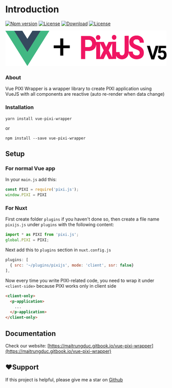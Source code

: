 # Introduction

[![Npm version](https://img.shields.io/npm/v/vue-pixi-wrapper)](https://www.npmjs.com/package/vue-pixi-wrapper) [![License](https://img.shields.io/github/license/maitrungduc1410/vue-pixi-wrapper)](https://github.com/maitrungduc1410/vue-pixi-wrapper/blob/master/LICENSE) [![Download](https://img.shields.io/npm/dw/vue-pixi-wrapper)](https://www.npmjs.com/package/vue-pixi-wrapper) [![License](https://img.shields.io/github/stars/maitrungduc1410/vue-pixi-wrapper?style=social)](https://github.com/maitrungduc1410/vue-pixi-wrapper)

![Vue-pixi-wrapper](.gitbook/assets/group-1.png)

### About

Vue PIXI Wrapper is a wrapper library to create PIXI application using VueJS with all components are reactive \(auto re-render when data change\)

### Installation

```text
yarn install vue-pixi-wrapper
```

or

```text
npm install --save vue-pixi-wrapper
```

## Setup
### For normal Vue app
In your `main.js` add this:
```js
const PIXI = require('pixi.js');
window.PIXI = PIXI
```

### For Nuxt
First create folder `plugins` if you haven't done so, then create a file name `pixijs.js` under `plugins` with the following content:

```js
import * as PIXI from 'pixi.js';
global.PIXI = PIXI;
```
Next add this to `plugins` section in `nuxt.config.js`

```js
plugins: [
  { src: '~/plugins/pixijs', mode: 'client', ssr: false}
],
```
Now every time you write PIXI-related code, you need to wrap it under `<client-side>` because PIXI works only in client side
```html
<client-only>
  <p-application>
    ...
  </p-application>
</client-only>
```
## Documentation

Check our website: [https://maitrungduc.gitbook.io/vue-pixi-wrapper](https://maitrungduc.gitbook.io/vue-pixi-wrapper)

## ❤️Support

If this project is helpful, please give me a star on [Github](https://github.com/maitrungduc1410/vue-pixi-wrapper)

